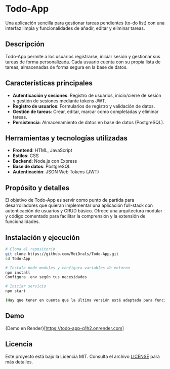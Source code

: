 # Todo-App

Una aplicación sencilla para gestionar tareas pendientes (to-do list) con una interfaz limpia y funcionalidades de añadir, editar y eliminar tareas.

## Descripción

Todo-App permite a los usuarios registrarse, iniciar sesión y gestionar sus tareas de forma personalizada. Cada usuario cuenta con su propia lista de tareas, almacenadas de forma segura en la base de datos.

## Características principales

- **Autenticación y sesiones**: Registro de usuarios, inicio/cierre de sesión y gestión de sesiones mediante tokens JWT.
- **Registro de usuarios**: Formularios de registro y validación de datos.
- **Gestión de tareas**: Crear, editar, marcar como completadas y eliminar tareas.
- **Persistencia**: Almacenamiento de datos en base de datos (PostgreSQL).

## Herramientas y tecnologías utilizadas

- **Frontend**: HTML, JavaScript
- **Estilos**: CSS
- **Backend**: Node.js con Express
- **Base de datos**: PostgreSQL
- **Autenticación**: JSON Web Tokens (JWT)

## Propósito y detalles

El objetivo de Todo-App es servir como punto de partida para desarrolladores que quieran implementar una aplicación full-stack con autenticación de usuarios y CRUD básico. Ofrece una arquitectura modular y código comentado para facilitar la comprensión y la extensión de funcionalidades.

## Instalación y ejecución

```bash
# Clona el repositorio
git clone https://github.com/MeiDrals/Todo-App.git
cd Todo-App

# Instala node modules y configura variables de entorno
npm install
Configura .env según tus necesidades

# Iniciar servicio
npm start

(Hay que tener en cuenta que la última versión está adaptada para funcionar en Render, sin CORS y con rutas relativas, para desplegar en local hay que cambiar esta configuración)
```
## Demo

{Demo en Render}[https://todo-app-q1h2.onrender.com]

## Licencia

Este proyecto está bajo la Licencia MIT. Consulta el archivo [LICENSE](LICENSE) para más detalles.
